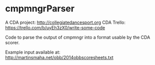 cmpmngrParser
=============

A CDA project: http://collegiatedancesport.org
CDA Trello: https://trello.com/b/uyEh3zX0/write-some-code


Code to parse the output of cmpmngr into a format usable by the CDA scorer.

Example input available at: http://martinsmaha.net/obb/2014obbscoresheets.txt
